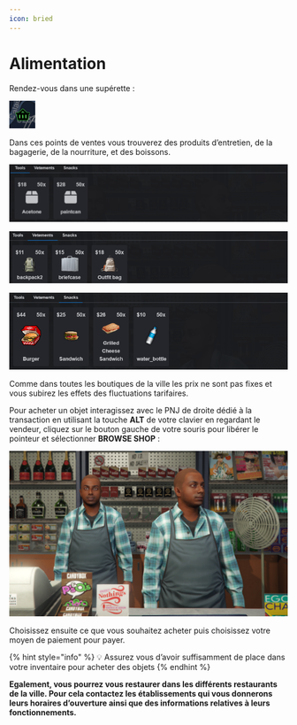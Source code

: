 ```yaml
---
icon: bried
---
```


# Alimentation


Rendez-vous dans une supérette :

![](/images/image.png)

Dans ces points de ventes vous trouverez des produits d’entretien, de la bagagerie, de la nourriture, et des boissons.

![](/images/image%201.png)

![](/images/image%202.png)

![](/images/image%203.png)

Comme dans toutes les boutiques de la ville les prix ne sont pas fixes et vous subirez les effets des fluctuations tarifaires.

Pour acheter un objet interagissez avec le PNJ de droite dédié à la transaction en utilisant la  touche **ALT** de votre clavier en regardant le vendeur, cliquez sur le bouton gauche de votre souris pour libérer le pointeur et sélectionner **BROWSE SHOP** :

![](/images/image%204.png)

Choisissez ensuite ce que vous souhaitez acheter puis choisissez votre moyen de paiement pour payer.

{% hint style="info" %}
💡 Assurez vous d’avoir suffisamment de place dans votre inventaire pour acheter des objets
{% endhint %}

**Egalement, vous pourrez vous restaurer dans les différents restaurants de la ville. Pour cela contactez les établissements qui vous donnerons leurs horaires d’ouverture ainsi que des informations relatives à leurs fonctionnements.**